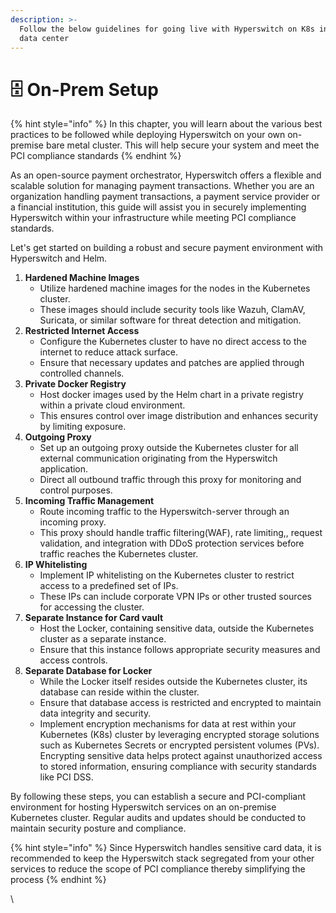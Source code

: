 ```yaml
---
description: >-
  Follow the below guidelines for going live with Hyperswitch on K8s in your own
  data center
---
```


# 🗄️ On-Prem Setup

{% hint style="info" %}
In this chapter, you will learn about  the various best practices to be followed while deploying Hyperswitch on your own on-premise bare metal cluster. This will help secure your system and meet the PCI compliance standards
{% endhint %}

As an open-source payment orchestrator, Hyperswitch offers a flexible and scalable solution for managing payment transactions. Whether you are an organization handling payment transactions, a payment service provider or a financial institution, this guide will assist you in securely implementing Hyperswitch within your infrastructure while meeting PCI compliance standards.&#x20;

Let's get started on building a robust and secure payment environment with Hyperswitch and Helm.

1. **Hardened Machine Images**
   * Utilize hardened machine images for the nodes in the Kubernetes cluster.
   * These images should include security tools like Wazuh, ClamAV, Suricata, or similar software for threat detection and mitigation.
2. **Restricted Internet Access**
   * Configure the Kubernetes cluster to have no direct access to the internet to reduce attack surface.
   * Ensure that necessary updates and patches are applied through controlled channels.
3. **Private Docker Registry**
   * Host docker images used by the Helm chart in a private registry within a private cloud environment.
   * This ensures control over image distribution and enhances security by limiting exposure.
4. **Outgoing Proxy**
   * Set up an outgoing proxy outside the Kubernetes cluster for all external communication originating from the Hyperswitch application.
   * Direct all outbound traffic through this proxy for monitoring and control purposes.
5. **Incoming Traffic Management**
   * Route incoming traffic to the Hyperswitch-server through an incoming proxy.
   * This proxy should handle traffic filtering(WAF), rate limiting,, request validation, and integration with DDoS protection services before traffic reaches the Kubernetes cluster.
6. **IP Whitelisting**
   * Implement IP whitelisting on the Kubernetes cluster to restrict access to a predefined set of IPs.
   * These IPs can include corporate VPN IPs or other trusted sources for accessing the cluster.
7. **Separate Instance for Card vault**
   * Host the Locker, containing sensitive data, outside the Kubernetes cluster as a separate instance.
   * Ensure that this instance follows appropriate security measures and access controls.
8. **Separate Database for Locker**
   * While the Locker itself resides outside the Kubernetes cluster, its database can reside within the cluster.
   * Ensure that database access is restricted and encrypted to maintain data integrity and security.
   * Implement encryption mechanisms for data at rest within your Kubernetes (K8s) cluster by leveraging encrypted storage solutions such as Kubernetes Secrets or encrypted persistent volumes (PVs). Encrypting sensitive data helps protect against unauthorized access to stored information, ensuring compliance with security standards like PCI DSS.

By following these steps, you can establish a secure and PCI-compliant environment for hosting Hyperswitch services on an on-premise Kubernetes cluster. Regular audits and updates should be conducted to maintain security posture and compliance.

{% hint style="info" %}
Since Hyperswitch handles sensitive card data, it is recommended to keep the Hyperswitch stack segregated from your other services to reduce the scope of PCI compliance thereby simplifying the process
{% endhint %}

\
